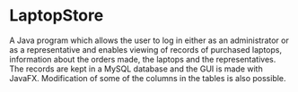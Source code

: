 # LaptopStore
A Java program which allows the user to log in either as an administrator or as a representative and enables viewing of records of purchased laptops, information about the orders made, the laptops and the representatives. The records are kept in a MySQL database and the GUI is made with JavaFX. Modification of some of the columns in the tables is also possible.
